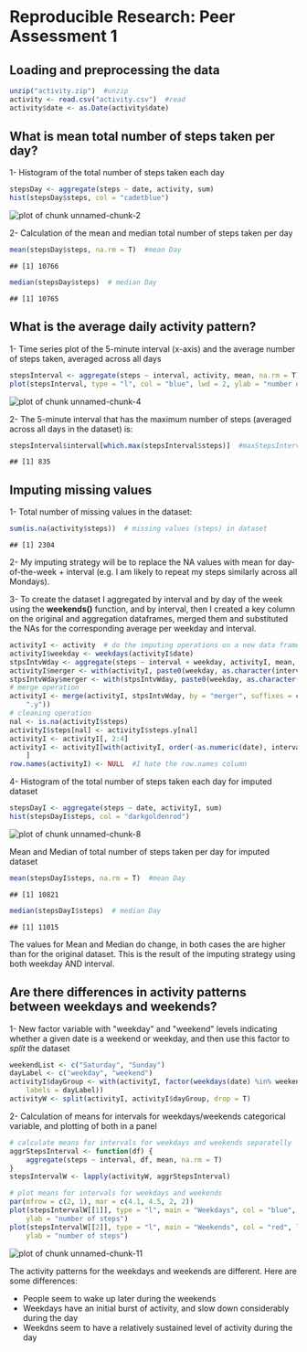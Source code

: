 # Reproducible Research: Peer Assessment 1

## Loading and preprocessing the data

```r
unzip("activity.zip")  #unzip
activity <- read.csv("activity.csv")  #read
activity$date <- as.Date(activity$date)
```


## What is mean total number of steps taken per day?

1- Histogram of the total number of steps taken each day

```r
stepsDay <- aggregate(steps ~ date, activity, sum)
hist(stepsDay$steps, col = "cadetblue")
```

![plot of chunk unnamed-chunk-2](figure/unnamed-chunk-2.png) 

2- Calculation of the mean and median total number of steps taken per day

```r
mean(stepsDay$steps, na.rm = T)  #mean Day
```

```
## [1] 10766
```

```r
median(stepsDay$steps)  # median Day
```

```
## [1] 10765
```


## What is the average daily activity pattern?
1- Time series plot of the 5-minute interval (x-axis) and the average number of steps taken, averaged across all days

```r
stepsInterval <- aggregate(steps ~ interval, activity, mean, na.rm = T)
plot(stepsInterval, type = "l", col = "blue", lwd = 2, ylab = "number of steps")
```

![plot of chunk unnamed-chunk-4](figure/unnamed-chunk-4.png) 

2- The 5-minute interval that has the maximum number of steps (averaged across all days in the dataset) is:

```r
stepsInterval$interval[which.max(stepsInterval$steps)]  #maxStepsInterval
```

```
## [1] 835
```


## Imputing missing values
1- Total number of missing values in the dataset:

```r
sum(is.na(activity$steps))  # missing values (steps) in dataset
```

```
## [1] 2304
```

2- My imputing strategy will be to replace the NA values with mean for day-of-the-week + interval (e.g. I am likely to repeat my steps similarly across all Mondays).

3- To create the dataset I aggregated by interval and by day of the week using the **weekends()** function, and by interval, then I created a key column on the original and aggregation dataframes, merged them and substituted the NAs for the corresponding average per weekday and interval.

```r
activityI <- activity  # do the imputing operations on a new data frame
activityI$weekday <- weekdays(activityI$date)
stpsIntvWday <- aggregate(steps ~ interval + weekday, activityI, mean, na.rm = T)
activityI$merger <- with(activityI, paste0(weekday, as.character(interval)))
stpsIntvWday$merger <- with(stpsIntvWday, paste0(weekday, as.character(interval)))
# merge operation
activityI <- merge(activityI, stpsIntvWday, by = "merger", suffixes = c("", 
    ".y"))
# cleaning operation
nal <- is.na(activityI$steps)
activityI$steps[nal] <- activityI$steps.y[nal]
activityI <- activityI[, 2:4]
activityI <- activityI[with(activityI, order(-as.numeric(date), interval)), 
    ]
row.names(activityI) <- NULL  #I hate the row.names column
```

4- Histogram of the total number of steps taken each day for imputed dataset

```r
stepsDayI <- aggregate(steps ~ date, activityI, sum)
hist(stepsDayI$steps, col = "darkgoldenrod")
```

![plot of chunk unnamed-chunk-8](figure/unnamed-chunk-8.png) 

Mean and Median of total number of steps taken per day for imputed dataset

```r
mean(stepsDayI$steps, na.rm = T)  #mean Day
```

```
## [1] 10821
```

```r
median(stepsDayI$steps)  # median Day
```

```
## [1] 11015
```

The values for Mean and Median do change, in both cases the are higher than for the original dataset. This is the result of the imputing strategy using both weekday AND interval.


## Are there differences in activity patterns between weekdays and weekends?
1- New factor variable with "weekday" and "weekend" levels indicating whether a given date is a weekend or weekday, and then use this factor to *split* the dataset

```r
weekendList <- c("Saturday", "Sunday")
dayLabel <- c("weekday", "weekend")
activityI$dayGroup <- with(activityI, factor(weekdays(date) %in% weekendList, 
    labels = dayLabel))
activityW <- split(activityI, activityI$dayGroup, drop = T)
```

2- Calculation of means for intervals for weekdays/weekends categorical variable, and plotting of both in a panel

```r
# calculate means for intervals for weekdays and weekends separatelly
aggrStepsInterval <- function(df) {
    aggregate(steps ~ interval, df, mean, na.rm = T)
}
stepsIntervalW <- lapply(activityW, aggrStepsInterval)

# plot means for intervals for weekdays and weekends
par(mfrow = c(2, 1), mar = c(4.1, 4.5, 2, 2))
plot(stepsIntervalW[[1]], type = "l", main = "Weekdays", col = "blue", lwd = 2, 
    ylab = "number of steps")
plot(stepsIntervalW[[2]], type = "l", main = "Weekends", col = "red", lwd = 2, 
    ylab = "number of steps")
```

![plot of chunk unnamed-chunk-11](figure/unnamed-chunk-11.png) 

The activity patterns for the weekdays and weekends are different. Here are some differences:
* People seem to wake up later during the weekends
* Weekdays have an initial burst of activity, and slow down considerably during the day
* Weekdns seem to have a relatively sustained level of activity during the day

